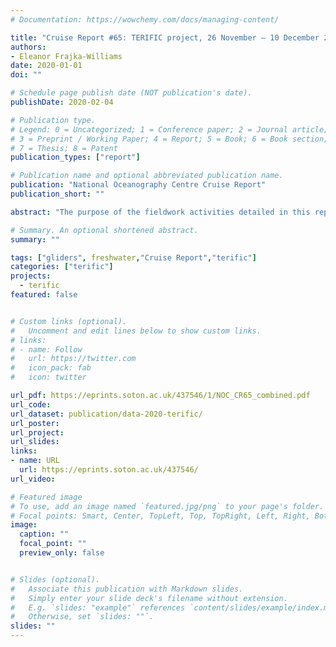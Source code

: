 ```yaml
---
# Documentation: https://wowchemy.com/docs/managing-content/

title: "Cruise Report #65: TERIFIC project, 26 November – 10 December 2019"
authors: 
- Eleanor Frajka-Williams
date: 2020-01-01
doi: ""

# Schedule page publish date (NOT publication's date).
publishDate: 2020-02-04

# Publication type.
# Legend: 0 = Uncategorized; 1 = Conference paper; 2 = Journal article;
# 3 = Preprint / Working Paper; 4 = Report; 5 = Book; 6 = Book section;
# 7 = Thesis; 8 = Patent
publication_types: ["report"]

# Publication name and optional abbreviated publication name.
publication: "National Oceanography Centre Cruise Report"
publication_short: ""

abstract: "The purpose of the fieldwork activities detailed in this report was to deploy a range of autonomous platforms to measure physical oceanographic properties at the west Greenland margin and Labrador Sea. The land-based fieldwork spanned the dates in this report, while the seagoing activities were accomplished with 1 day of work onboard the Adolf Jensen, a 30m Greenlandic vessel. The autonomous platforms used included: two Seagliders (sg602 and sg638) equipped with CTDs, oxygen and biooptics (WETlabs triple puck); an autonomous surface vehicle (Sailbuoy Artemis) measuring surface temperature and salinity, surface wind speed and direction and air temperature, and a wave sensor; 50 standard Global Drifter Program drifters measuring temperature and their position; and 3 drifters measuring surface temperature and salinity sensors and barometric pressure. The drifters were deployed at the continental shelf edge offshore of Qaqortoq, Greenland on December 4. The gliders and autonomous surface vehicle were deployed on the shelf and transited offshore to the central Labrador Sea."

# Summary. An optional shortened abstract.
summary: ""

tags: ["gliders", freshwater,"Cruise Report","terific"]
categories: ["terific"]
projects:
  - terific
featured: false


# Custom links (optional).
#   Uncomment and edit lines below to show custom links.
# links:
# - name: Follow
#   url: https://twitter.com
#   icon_pack: fab
#   icon: twitter

url_pdf: https://eprints.soton.ac.uk/437546/1/NOC_CR65_combined.pdf
url_code:
url_dataset: publication/data-2020-terific/
url_poster:
url_project:
url_slides:
links:
- name: URL
  url: https://eprints.soton.ac.uk/437546/
url_video:

# Featured image
# To use, add an image named `featured.jpg/png` to your page's folder. 
# Focal points: Smart, Center, TopLeft, Top, TopRight, Left, Right, BottomLeft, Bottom, BottomRight.
image:
  caption: ""
  focal_point: ""
  preview_only: false


# Slides (optional).
#   Associate this publication with Markdown slides.
#   Simply enter your slide deck's filename without extension.
#   E.g. `slides: "example"` references `content/slides/example/index.md`.
#   Otherwise, set `slides: ""`.
slides: ""
---
```

